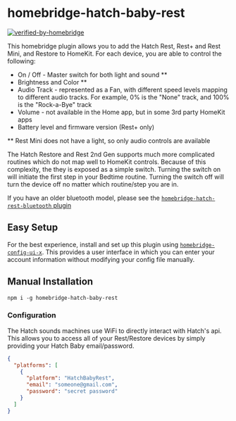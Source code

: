 # homebridge-hatch-baby-rest

[![verified-by-homebridge](https://badgen.net/badge/homebridge/verified/purple)](https://github.com/homebridge/homebridge/wiki/Verified-Plugins)

This homebridge plugin allows you to add the Hatch Rest, Rest+ and Rest Mini, and Restore to HomeKit. For each device, you are able to control the following:

- On / Off - Master switch for both light and sound \*\*
- Brightness and Color \*\*
- Audio Track - represented as a Fan, with different speed levels mapping to different audio tracks. For example, 0% is the "None" track, and 100% is the "Rock-a-Bye" track
- Volume - not available in the Home app, but in some 3rd party HomeKit apps
- Battery level and firmware version (Rest+ only)

\*\* Rest Mini does not have a light, so only audio controls are available

The Hatch Restore and Rest 2nd Gen supports much more complicated routines which do not map well to HomeKit controls. Because of this complexity, the they is exposed as a simple switch. Turning the switch on will initiate the first step in your Bedtime routine. Turning the switch off will turn the device off no matter which routine/step you are in.

If you have an older bluetooth model, please see the [`homebridge-hatch-rest-bluetooth` plugin](../homebridge-hatch-rest-bluetooth/README.md)

## Easy Setup

For the best experience, install and set up this plugin using [`homebridge-config-ui-x`](https://www.npmjs.com/package/homebridge-config-ui-x).
This provides a user interface in which you can enter your account information without modifying your config file manually.

## Manual Installation

`npm i -g homebridge-hatch-baby-rest`

### Configuration

The Hatch sounds machines use WiFi to directly interact with Hatch's api. This allows you to access all of your Rest/Restore devices by simply providing your Hatch Baby email/password.

```json
{
  "platforms": [
    {
      "platform": "HatchBabyRest",
      "email": "someone@gmail.com",
      "password": "secret password"
    }
  ]
}
```
